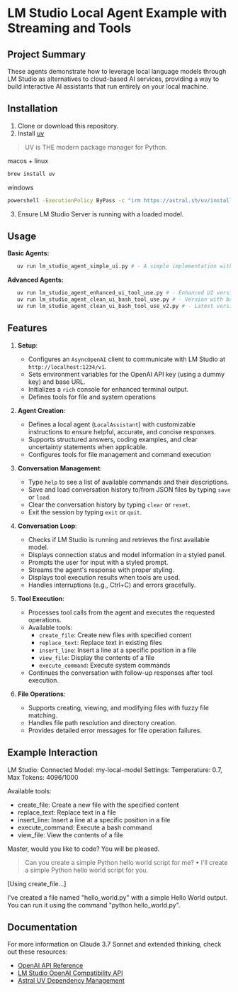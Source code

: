 # LM Studio Local Agent Example with Streaming and Tools

## Project Summary

These agents demonstrate how to leverage local language models through LM Studio as alternatives to cloud-based AI services, providing a way to build interactive AI assistants that run entirely on your local machine.

## Installation

1. Clone or download this repository.
2. Install [uv](https://docs.astral.sh/uv/getting-started/installation/) 
> UV is THE modern package manager for Python.

macos + linux
```bash
brew install uv
```

windows
```bash
powershell -ExecutionPolicy ByPass -c "irm https://astral.sh/uv/install.ps1 | iex"
```

3. Ensure LM Studio Server is running with a loaded model.

## Usage

**Basic Agents:**
```bash
   uv run lm_studio_agent_simple_ui.py # - A simple implementation with basic UI formatting
```

**Advanced Agents:**
```bash
   uv run lm_studio_agent_enhanced_ui_tool_use.py # - Enhanced UI version with tool use capabilities
   uv run lm_studio_agent_clean_ui_bash_tool_use.py # - Version with bash and tool use support
   uv run lm_studio_agent_clean_ui_bash_tool_use_v2.py # - Latest version with improved bash and tool use support
```

## Features

1. **Setup**:
   - Configures an `AsyncOpenAI` client to communicate with LM Studio at `http://localhost:1234/v1`.
   - Sets environment variables for the OpenAI API key (using a dummy key) and base URL.
   - Initializes a `rich` console for enhanced terminal output.
   - Defines tools for file and system operations

2. **Agent Creation**:
   - Defines a local agent (`LocalAssistant`) with customizable instructions to ensure helpful, accurate, and concise responses.
   - Supports structured answers, coding examples, and clear uncertainty statements when applicable.
   - Configures tools for file management and command execution

3. **Conversation Management**:
   - Type `help` to see a list of available commands and their descriptions.
   - Save and load conversation history to/from JSON files by typing `save` or `load`.
   - Clear the conversation history by typing `clear` or `reset`.
   - Exit the session by typing `exit` or `quit`.

4. **Conversation Loop**:
   - Checks if LM Studio is running and retrieves the first available model.
   - Displays connection status and model information in a styled panel.
   - Prompts the user for input with a styled prompt.
   - Streams the agent's response with proper styling.
   - Displays tool execution results when tools are used.
   - Handles interruptions (e.g., Ctrl+C) and errors gracefully.

5. **Tool Execution**:
   - Processes tool calls from the agent and executes the requested operations.
   - Available tools:
     - `create_file`: Create new files with specified content
     - `replace_text`: Replace text in existing files
     - `insert_line`: Insert a line at a specific position in a file
     - `view_file`: Display the contents of a file
     - `execute_command`: Execute system commands
   - Continues the conversation with follow-up responses after tool execution.

6. **File Operations**:
   - Supports creating, viewing, and modifying files with fuzzy file matching.
   - Handles file path resolution and directory creation.
   - Provides detailed error messages for file operation failures.

## Example Interaction

LM Studio: Connected
Model: my-local-model
Settings: Temperature: 0.7, Max Tokens: 4096/1000

Available tools:
- create_file: Create a new file with the specified content
- replace_text: Replace text in a file
- insert_line: Insert a line at a specific position in a file
- execute_command: Execute a bash command
- view_file: View the contents of a file

Master, would you like to code? You will be pleased.

> Can you create a simple Python hello world script for me?
• I'll create a simple Python hello world script for you.

[Using create_file...]

I've created a file named "hello_world.py" with a simple Hello World output. You can run it using the command "python hello_world.py".

## Documentation

For more information on Claude 3.7 Sonnet and extended thinking, check out these resources:

- [OpenAI API Reference](https://platform.openai.com/docs/api-reference/introduction)
- [LM Studio OpenAI Compatibility API](https://lmstudio.ai/docs/app/api/endpoints/openai)
- [Astral UV Dependency Management](https://docs.astral.sh/uv/)